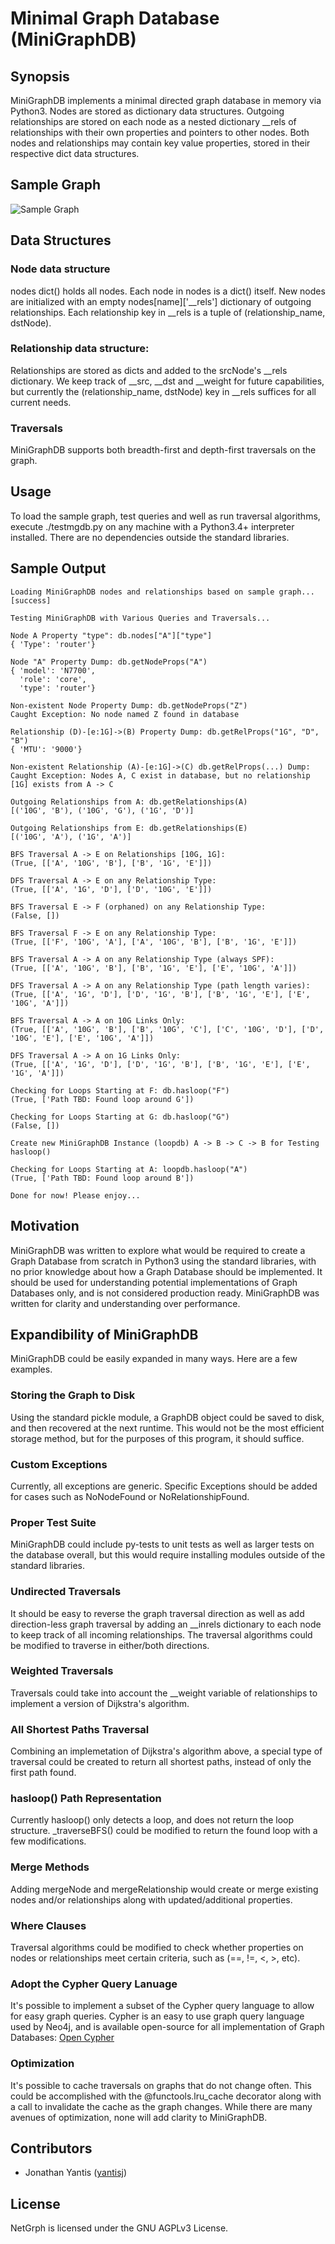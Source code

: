 # Minimal Graph Database (MiniGraphDB)

## Synopsis

MiniGraphDB implements a minimal directed graph database in memory via Python3.
Nodes are stored as dictionary data structures. Outgoing relationships are
stored on each node as a nested dictionary __rels of relationships with their
own properties and pointers to other nodes. Both nodes and relationships may
contain key value properties, stored in their respective dict data structures.

## Sample Graph

![Sample Graph](sample-graph.png)

## Data Structures

### Node data structure

nodes dict() holds all nodes. Each node in nodes is a dict() itself. New nodes
are initialized with an empty nodes[name]['__rels'] dictionary of outgoing
relationships. Each relationship key in \_\_rels is a tuple of (relationship_name, dstNode).

### Relationship data structure: 

Relationships are stored as dicts and added to the srcNode's __rels dictionary.
We keep track of __src, __dst and __weight for future capabilities, but
currently the (relationship_name, dstNode) key in __rels suffices for all
current needs.

### Traversals

MiniGraphDB supports both breadth-first and depth-first traversals on the graph.

## Usage

To load the sample graph, test queries and well as run traversal algorithms,
execute ./testmgdb.py on any machine with a Python3.4+ interpreter installed.
There are no dependencies outside the standard libraries.

## Sample Output
```
Loading MiniGraphDB nodes and relationships based on sample graph...[success]

Testing MiniGraphDB with Various Queries and Traversals...

Node A Property "type": db.nodes["A"]["type"]
{ 'Type': 'router'}

Node "A" Property Dump: db.getNodeProps("A")
{ 'model': 'N7700',
  'role': 'core',
  'type': 'router'}

Non-existent Node Property Dump: db.getNodeProps("Z")
Caught Exception: No node named Z found in database

Relationship (D)-[e:1G]->(B) Property Dump: db.getRelProps("1G", "D", "B")
{ 'MTU': '9000'}

Non-existent Relationship (A)-[e:1G]->(C) db.getRelProps(...) Dump:
Caught Exception: Nodes A, C exist in database, but no relationship [1G] exists from A -> C

Outgoing Relationships from A: db.getRelationships(A)
[('10G', 'B'), ('10G', 'G'), ('1G', 'D')]

Outgoing Relationships from E: db.getRelationships(E)
[('10G', 'A'), ('1G', 'A')]

BFS Traversal A -> E on Relationships [10G, 1G]:
(True, [['A', '10G', 'B'], ['B', '1G', 'E']])

DFS Traversal A -> E on any Relationship Type:
(True, [['A', '1G', 'D'], ['D', '10G', 'E']])

BFS Traversal E -> F (orphaned) on any Relationship Type:
(False, [])

BFS Traversal F -> E on any Relationship Type:
(True, [['F', '10G', 'A'], ['A', '10G', 'B'], ['B', '1G', 'E']])

BFS Traversal A -> A on any Relationship Type (always SPF):
(True, [['A', '10G', 'B'], ['B', '1G', 'E'], ['E', '10G', 'A']])

DFS Traversal A -> A on any Relationship Type (path length varies):
(True, [['A', '1G', 'D'], ['D', '1G', 'B'], ['B', '1G', 'E'], ['E', '10G', 'A']])

BFS Traversal A -> A on 10G Links Only:
(True, [['A', '10G', 'B'], ['B', '10G', 'C'], ['C', '10G', 'D'], ['D', '10G', 'E'], ['E', '10G', 'A']])

DFS Traversal A -> A on 1G Links Only:
(True, [['A', '1G', 'D'], ['D', '1G', 'B'], ['B', '1G', 'E'], ['E', '1G', 'A']])

Checking for Loops Starting at F: db.hasloop("F")
(True, ['Path TBD: Found loop around G'])

Checking for Loops Starting at G: db.hasloop("G")
(False, [])

Create new MiniGraphDB Instance (loopdb) A -> B -> C -> B for Testing hasloop()

Checking for Loops Starting at A: loopdb.hasloop("A")
(True, ['Path TBD: Found loop around B'])

Done for now! Please enjoy...
```

## Motivation

MiniGraphDB was written to explore what would be required to create a Graph
Database from scratch in Python3 using the standard libraries, with no prior
knowledge about how a Graph Database should be implemented. It should be used
for understanding potential implementations of Graph Databases only, and is not
considered production ready. MiniGraphDB was written for clarity and
understanding over performance.

## Expandibility of MiniGraphDB

MiniGraphDB could be easily expanded in many ways. Here are a few examples.

### Storing the Graph to Disk

Using the standard pickle module, a GraphDB object
could be saved to disk, and then recovered at the next runtime. This would not
be the most efficient storage method, but for the purposes of this program, it
should suffice.

### Custom Exceptions

Currently, all exceptions are generic. Specific Exceptions should be added for
cases such as NoNodeFound or NoRelationshipFound.

### Proper Test Suite

MiniGraphDB could include py-tests to unit tests as well as larger tests on the
database overall, but this would require installing modules outside of the
standard libraries.

### Undirected Traversals

It should be easy to reverse the graph traversal direction as well as add
direction-less graph traversal by adding an __inrels dictionary to each node to
keep track of all incoming relationships. The traversal algorithms could be
modified to traverse in either/both directions.

### Weighted Traversals

Traversals could take into account the __weight variable of relationships to
implement a version of Dijkstra's algorithm.

### All Shortest Paths Traversal

Combining an implemetation of Dijkstra's algorithm above, a special type of
traversal could be created to return all shortest paths, instead of only the
first path found.

### hasloop() Path Representation

Currently hasloop() only detects a loop, and does not return the loop structure.
_traverseBFS() could be modified to return the found loop with a few
modifications.

### Merge Methods

Adding mergeNode and mergeRelationship would create or merge existing nodes
and/or relationships along with updated/additional properties.

### Where Clauses

Traversal algorithms could be modified to check whether properties on nodes or
relationships meet certain criteria, such as (==, !=, <, >, etc).

### Adopt the Cypher Query Lanuage

It's possible to implement a subset of the Cypher query language to allow for
easy graph queries. Cypher is an easy to use graph query language used by Neo4j,
and is available open-source for all implementation of Graph Databases:
[Open Cypher](http://www.opencypher.org)

### Optimization

It's possible to cache traversals on graphs that do not change often. This could
be accomplished with the @functools.lru_cache decorator along with a call to
invalidate the cache as the graph changes. While there are many avenues of
optimization, none will add clarity to MiniGraphDB.

## Contributors
* Jonathan Yantis ([yantisj](https://github.com/yantisj))

## License
NetGrph is licensed under the GNU AGPLv3 License.
